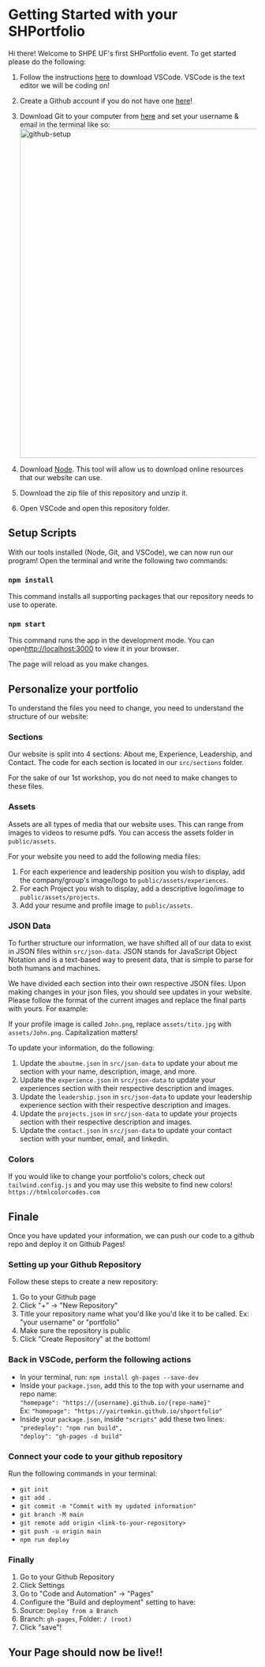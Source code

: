 # Getting Started with your SHPortfolio

Hi there! Welcome to SHPE UF's first SHPortfolio event. To get started please do the following:

1. Follow the instructions [here](https://code.visualstudio.com/download) to download VSCode. VSCode is the text editor we will be coding on!
2. Create a Github account if you do not have one [here](https://github.com/join)!
3. Download Git to your computer from [here](https://docs.github.com/en/get-started/quickstart/set-up-git#setting-up-git) and set your username & email in the terminal like so:
   <img width="666" alt="github-setup" src="https://github.com/lucastemb/SHPortfolio/assets/72417965/d5bc9c23-0f54-488d-8d55-609c618c8652">

4. Download [Node](https://nodejs.org/en/download). This tool will allow us to download online resources that our website can use.
5. Download the zip file of this repository and unzip it.
6. Open VSCode and open this repository folder.

## Setup Scripts

With our tools installed (Node, Git, and VSCode), we can now run our program! Open the terminal and write the following two commands:

### `npm install`

This command installs all supporting packages that our repository needs to use to operate.

### `npm start`

This command runs the app in the development mode. You can open[http://localhost:3000](http://localhost:3000) to view it in your browser.

The page will reload as you make changes.

## Personalize your portfolio

To understand the files you need to change, you need to understand the structure of our website:

### Sections

Our website is split into 4 sections: About me, Experience, Leadership, and Contact.
The code for each section is located in our `src/sections` folder.

For the sake of our 1st workshop, you do not need to make changes to these files.

### Assets

Assets are all types of media that our website uses. This can range from images to videos to resume pdfs.
You can access the assets folder in `public/assets`.

For your website you need to add the following media files:

1. For each experience and leadership position you wish to display, add the company/group's image/logo to `public/assets/experiences`.
2. For each Project you wish to display, add a descriptive logo/image to `public/assets/projects`.
3. Add your resume and profile image to `public/assets`.

### JSON Data

To further structure our information, we have shifted all of our data to exist in JSON files within `src/json-data`.
JSON stands for JavaScript Object Notation and is a text-based way to present data, that is simple to parse for both humans and machines.

We have divided each section into their own respective JSON files. Upon making changes in your json files, you should see updates in your website. Please follow the format of the current images and replace the final parts with yours. For example:

If your profile image is called `John.png`, replace `assets/tito.jpg` with `assets/John.png`. Capitalization matters!

To update your information, do the following:

1. Update the `aboutme.json` in `src/json-data` to update your about me section with your name, description, image, and more.
2. Update the `experience.json` in `src/json-data` to update your experiences section with their respective description and images.
3. Update the `leadership.json` in `src/json-data` to update your leadership experience section with their respective description and images.
4. Update the `projects.json` in `src/json-data` to update your projects section with their respective description and images.
5. Update the `contact.json` in `src/json-data` to update your contact section with your number, email, and linkedin.

### Colors

If you would like to change your portfolio's colors, check out `tailwind.config.js` and you may use this website to find new colors! `https://htmlcolorcodes.com`

## Finale

Once you have updated your information, we can push our code to a github repo and deploy it on Github Pages!

### Setting up your Github Repository

Follow these steps to create a new repository:

1. Go to your Github page
2. Click "+" -> "New Repository"
3. Title your repository name what you'd like you'd like it to be called. Ex: "your username" or "portfolio"
4. Make sure the repository is public
5. Click "Create Repository" at the bottom!

### Back in VSCode, perform the following actions

- In your terminal, run: `npm install gh-pages --save-dev`
- Inside your `package.json`, add this to the top with your username and repo name:\
  `"homepage": "https://{username}.github.io/{repo-name}"`\
  Ex: `"homepage": "https://yairtemkin.github.io/shportfolio"`
- Inside your `package.json`, inside `"scripts"` add these two lines:\
  `"predeploy": "npm run build",`\
  `"deploy": "gh-pages -d build"`

### Connect your code to your github repository

Run the following commands in your terminal:

- `git init`
- `git add .`
- `git commit -m "Commit with my updated information"`
- `git branch -M main`
- `git remote add origin <link-to-your-repository>`
- `git push -u origin main`
- `npm run deploy`

### Finally

1. Go to your Github Repository
2. Click Settings
3. Go to "Code and Automation" -> "Pages"
4. Configure the "Build and deployment" setting to have:
5. Source: `Deploy from a Branch`
6. Branch: `gh-pages`, Folder: `/ (root)`
7. Click "save"!

## Your Page should now be live!!
